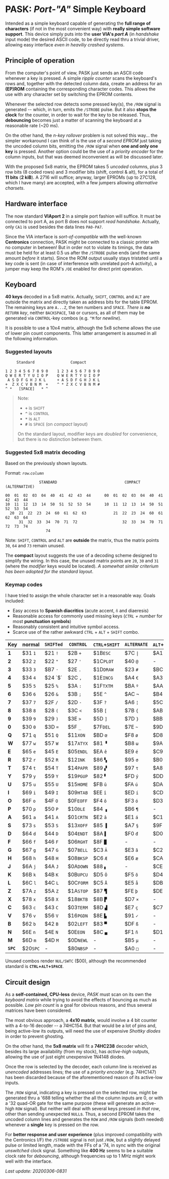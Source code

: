 # PASK: _Port-"A"_ Simple Keyboard

Intended as a simple keyboard capable of generating the **full range of characters**
(if not in the most convenient way) with **really simple software support**. This
device simply puts into the **user VIA's _port A_** (in _handshake_ input mode) the
desired ASCII code, to be directly read thru a trivial driver, allowing easy
interface _even in heaviliy crashed systems_.

## Principle of operation

From the computer's point of view, PASK just sends an ASCII code whenever a key is
pressed. A simple _ripple counter_ scans the keyboard's rows and, together with the
detected column data, create an address for an **(EP)ROM** containing the corresponding
character codes. This allows the use with any character set by switching the EPROM contents.

Whenever the selected row detects some pressed key(s), the `/ROW` signal is generated --
which, in turn, emits the `/STROBE` pulse. But it also **stops the clock** for the counter,
in order to wait for the key to be released. Thus, **debouncing** becomes just a matter of
scanning the keyboard at a reasonable rate (~20 ms).

On the other hand, the _n-key rollover_ problem is not solved this way... the simpler workaround
I can think of is the use of a _second EPROM_ just taking the uncoded column bits, emitting
the `/ROW` signal when **one and only one key** is pressed. Another option could be the use of a
_priority encoder_ for the column inputs, but that was deemed inconvenient as will be discussed
later.

With the proposed 5x8 matrix, the EPROM takes 5 _uncoded_ columns, plus 3 row bits (8 coded rows)
and 3 modifier bits (shift, control & alt), for a total of **11 bits** (**2 kiB**). A 2716 will
suffice; anyway, larger EPROMs (up to 27C128, which I have many) are accepted, with a few jumpers
allowing _alternative charsets_.

## Hardware interface

The now standard **VIAport 2** in a simple port fashion will suffice. It must be
connected to port A, as port B does not support _read handshake_. Actually, only `CA1`
is used besides the data lines `PA0-PA7`.

Since the VIA interface is _sort-of-compatible_ with the well-known **Centronics**
connection, PASK might be connected to a classic printer with no computer in between!
But in order not to violate its timings, the data must be held for at least 0.5 us
after the `/STROBE` pulse ends (and the same amount _before_ it starts). Since the
ROM output usually stays tristated until a key code is sent (in case of interference
with unrelated port-A activity), a jumper may keep the ROM's `/OE` enabled for
direct print operation.

## Keyboard

**40 keys** decoded in a 5x8 matrix. Actually, `SHIFT`, `CONTROL` and `ALT` are
outside the matrix and directly taken as address bits for the table EPROM. The
remaining keys are `A...Z`, the ten numbers and `SPACE`. _There is **no** `RETURN`
key_, neither `BACKSPACE`, `TAB` or cursors, as all of them may be generated via
`CONTROL`-key combos (e.g. `^M` for _newline_).

It is possible to use a 10x4 matrix, although the 5x8 scheme allows the use of
lower pin count components. This latter arrangement is assumed in all the following
information.

### Suggested layouts
```
     Standard                Compact

1 2 3 4 5 6 7 8 9 0    1 2 3 4 5 6 7 8 9 0
Q W E R T Y U I O P    Q W E R T Y U I O P
 A S D F G H J K L     + A S D F G H J K L
+  Z X C V B N M  +    ^ * Z X C V B N M #
^ *   [SPACE]   * ^ 
```

> Note:
> - **`+`** is `SHIFT`
> - **`^`** is `CONTROL`
> - **`*`** is `ALT`
> - **`#`** is `SPACE` (on _compact_ layout)
>
> On the standard layout, modifier keys are _doubled_ for convenience,
but there is no distinction between them.

### Suggested 5x8 matrix decoding

Based on the previously shown layouts.

Format: _`row`.`column`_

```
               STANDARD                              COMPACT (ALTERNATIVE)

00  01  02  03  04  40  41  42  43  44      00  01  02  03  04  40  41  42  43  44
10  11  12  13  14  50  51  52  53  54      10  11  12  13  14  50  51  52  53  54
  20  21  22  23  24  60  61  62  63            21  22  23  24  60  61  62  63  64
      31  32  33  34  70  71  72                    32  33  34  70  71  72  73  74
                  74
```

Note: `SHIFT`, `CONTROL` and `ALT` are **outside** the matrix, thus the
matrix points `30`, `64` and `73` remain unused.

The **compact** layout suggests the use of a decoding scheme designed to
simplify the wiring. In this case, the unused matrix points are
`20`, `30` and `31` (where the _modifier_ keys would be located). _A somewhat
similar criterium has been adopted for the standard layout_.

### Keymap codes

I have tried to assign the whole character set in a reasonable way. Goals included:

- Easy access to **Spanish diacritics** (acute accent, `ñ` and diaeresis)
- Reasonable access for commonly used missing keys (_`CTRL` + number_ for most **punctuation symbols**)
- Reasonably consistent and intuitive symbol access.
- Scarce use of the rather awkward `CTRL` + `ALT` + `SHIFT` combo.


Key  |normal |`SHIFTed`|`CONTROL`|`CTRL`+`SHIFT`|`ALTERNATE` |`ALT`+`SHIFT`|`ALT`+`CTRL`|`ALT`+`CTRL`+`SHIFT`
-----|-------|---------|---------|--------------|------------|-------------|------------|--------------------
**1**|$31 `1`|$21 `!`  |$2B `+`  |$1B`ESC`      |$7C `\|`    |$A1 `¡`      |$2A `*`     |   -
**2**|$32 `2`|$22 `"`  |$27 `'`  |$1C`PLOT`     |$40 `@`     |   -         |$A2 `¢`     |$B2 `²`
**3**|$33 `3`|$B7 `·`  |$2E `.`  |$1D`DRAW`     |$23 `#`     |$BC `•`      |$B1 `±`     |$B3 `³`
**4**|$34 `4`|$24 `$`  |$2C `,`  |$1E`INCG`     |$A4 `€`     |$A3 `£`      |$A5 `¥`     |   -
**5**|$35 `5`|$25 `%`  |$3A `:`  |$1F`TXTM`     |$BA `º`     |$AA `ª`      |$F7 `÷`     |   -
**6**|$36 `6`|$26 `&`  |$3B `;`  |$5E `^`       |$AC `¬`     |$B4 `´`      |$60 `` ` `` |   -
**7**|$37 `7`|$2F `/`  |$2D `-`  |$3F `?`       |$A6 `¦`     |$5C `\`      |$BF `¿`     |   -
**8**|$38 `8`|$28 `(`  |$3C `<`  |$5B `[`       |$7B `{`     |$AB `«`      |$96 `≤`     |$9C `∞`
**9**|$39 `9`|$29 `)`  |$3E `>`  |$5D `]`       |$7D `}`     |$BB `»`      |$98 `≥`     |   -
**0**|$30 `0`|$3D `=`  |$5F `_`  |$7F`DEL`      |$7E `~`     |$9D `≈`      |$AD `≠`     |$AF `¯`
**Q**|$71 `q`|$51 `Q`  |$11`XON` |$BD `œ`       |$F8 `ø`     |$D8 `Ø`      |   -        |   -
**W**|$77 `w`|$57 `W`  |$17`ATYX`|$81 `▝`       |$B8 `ω`     |$9A `Ω`      |   -        |   -
**E**|$65 `e`|$45 `E`  |$05`ENDL`|$EA `ê`       |$E9 `é`     |$C9 `É`      |$EB `ë`     |$CB `Ë`
**R**|$72 `r`|$52 `R`  |$12`INK` |$86 `▚`       |$95 `σ`     |$B0 `°`      |$AE `®`     |   -
**T**|$74 `t`|$54 `T`  |$14`PAPR`|$89 `▞`       |$97 `τ`     |$A8 `¨`      |$92 `Γ`     |   -
**Y**|$79 `y`|$59 `Y`  |$19`PGUP`|$82 `▘`       |$FD `ý`     |$DD `Ý`      |$FF `ÿ`     |   -
**U**|$75 `u`|$55 `U`  |$15`HOME`|$FB `û`       |$FA `ú`     |$DA `Ú`      |$FC `ü`     |$DC `Ü`
**I**|$69 `i`|$49 `I`  |$09`HTAB`|$EE `î`       |$ED `í`     |$CD `Í`      |$EF `ï`     |$CF `Ï`
**O**|$6F `o`|$4F `O`  |$0F`EOFF`|$F4 `ô`       |$F3 `ó`     |$D3 `Ó`      |$F6 `ö`     |$D6 `Ö`
**P**|$70 `p`|$50 `P`  |$10`DLE` |$84 `▗`       |$B6 `¶`     |   -         |$93 `π`     |   -
**A**|$61 `a`|$41 `A`  |$01`CRTN`|$E2 `â`       |$E1 `á`     |$C1 `Á`      |$E4 `ä`     |$C4 `Ä`
**S**|$73 `s`|$53 `S`  |$13`XOFF`|$85 `▐`       |$A7 `§`     |$9F `∩`      |$94 `Σ`     |   -
**D**|$64 `d`|$44 `D`  |$04`ENDT`|$8A `▌`       |$F0 `đ`     |$D0 `Đ`      |$9B `δ`     |   -
**F**|$66 `f`|$46 `F`  |$06`RGHT`|$8F `█`       |   -        |   -         |   -        |   -
**G**|$67 `g`|$47 `G`  |$07`BELL`|$C3 `Ã`       |$E3 `ã`     |$C2 `Â`      |$E0 `à`     |$C0 `À`
**H**|$68 `h`|$48 `H`  |$08`BKSP`|$C6 `Æ`       |$E6 `æ`     |$CA `Ê`      |$E8 `è`     |$C8 `È`
**J**|$6A `j`|$4A `J`  |$0A`DOWN`|$88 `▖`       |   -        |$CE `Î`      |$EC `ì`     |$CC `Ì`
**K**|$6B `k`|$4B `K`  |$0B`UPCU`|$D5 `Õ`       |$F5 `õ`     |$D4 `Ô`      |$F2 `ò`     |$D2 `Ò`
**L**|$6C `l`|$4C `L`  |$0C`FORM`|$C5 `Å`       |$E5 `å`     |$DB `Û`      |$F9 `ù`     |$D9 `Ù`
**Z**|$7A `z`|$5A `Z`  |$1A`STOP`|$87 `▜`       |$FE `þ`     |$DE `Þ`      |$99 `ϴ`     |   -
**X**|$78 `x`|$58 `X`  |$18`BKTB`|$8B `▛`       |$D7 `×`     |   -         |$90 `α`     |   -
**C**|$63 `c`|$43 `C`  |$03`TERM`|$8D `▟`       |$E7 `ç`     |$C7 `Ç`      |$A9 `©`     |   -
**V**|$76 `v`|$56 `V`  |$16`PGDN`|$8E `▙`       |$91 `✓`     |   -         |$B9 `Δ`     |   -
**B**|$62 `b`|$42 `B`  |$02`LEFT`|$83 `▀`       |$DF `ß`     |   -         |   -        |   -
**N**|$6E `n`|$4E `N`  |$0E`EON` |$8C `▄`       |$F1 `ñ`     |$D1 `Ñ`      |$BE `ŋ`     |   -
**M**|$6D `m`|$4D `M`  |$0D`NEWL`|   -          |$B5 `µ`     |   -         |$9E `∈`     |   -
**`SPC`**|$20`SPC`|   -|$80`NBSP`|   -          |$A0 `□`     |   -        |**$00`SWTC`**|   -

Unused combos render `NUL/SWTC` ($00), although the recommended standard is **`CTRL`+`ALT`+`SPACE`**.

## Circuit design

As a **self-contained, CPU-less** device, _PASK_
must scan on its own the _keyboard matrix_
while trying to avoid the effects of bouncing
as much as possible. _Low pin count_ is a goal
for obvious reasons, and thus several matrices
have been considered.

The most obvious approach, a **4x10 matrix**,
would involve a 4 bit counter with a 4-to-16
decoder -- a 74HC154. But that would be a lot 
of pins and, being active-low its outputs,
will need the use of expensive _Shottky
diodes_ in order to prevent ghosting.

On the other hand, the **5x8 matrix** will
fit a **74HC238** decoder which, besides its
large availability (from my stock), has
_active-high_ outputs, allowing the use of
just eight unexpensive 1N4148 diodes.

Once the row is selected by the decoder,
each column line is received as _unencoded_
addresses lines; the use of a _priority
encoder_ (e.g. 74HC147) has been discarded
because of the aforementioned reason of its
active-low inputs.

The `/ROW` signal, indicating a key is pressed
on the selected row, might be generated thru a
'688 telling whether the all the column inputs
are 0, or with a '32 quad-OR gate for the same
purpose (these will generate an active-high `ROW`
signal). But neither will deal with several keys
pressed _in that row_, other than sending
unexpected `NULL`s. Thus, a second EPROM takes
the uncoded column lines and generates the `ROW`
and `/ROW` signals (both needed) whenever a
**single** key is pressed on the row.

For **better response and user experience** (plus
improved compatibility with the Centronics I/F)
the `/STROBE` signal is not just `/ROW`, but a
slightly delayed pulse or limited length, made
with the FFs of a '74, in sync with the original
_unswitched_ clock signal. Something like **400 Hz**
seems to be a suitable clock rate for _debouncing_,
although frequencies up to 1 MHz might work well
with the interface.

_Last update: 20200306-0831_
